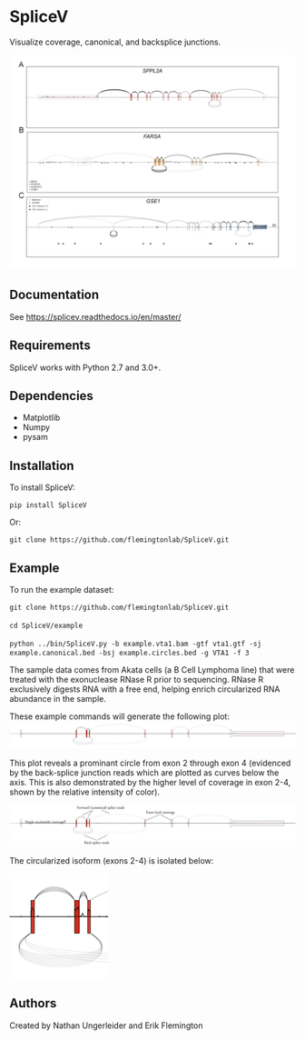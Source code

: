 # SpliceV #
Visualize coverage, canonical, and backsplice junctions.

![Example plot](https://github.com/flemingtonlab/SpliceV/blob/master/etc/example.png)

## Documentation ##
See https://splicev.readthedocs.io/en/master/
## Requirements ##
SpliceV works with Python 2.7 and 3.0+.
## Dependencies ##
* Matplotlib
* Numpy
* pysam
## Installation ##
To install SpliceV:

```
pip install SpliceV
```

Or:

```
git clone https://github.com/flemingtonlab/SpliceV.git
```

## Example ##
To run the example dataset:

```
git clone https://github.com/flemingtonlab/SpliceV.git 

cd SpliceV/example 

python ../bin/SpliceV.py -b example.vta1.bam -gtf vta1.gtf -sj example.canonical.bed -bsj example.circles.bed -g VTA1 -f 3

```

The sample data comes from Akata cells (a B Cell Lymphoma line) that were treated with the exonuclease RNase R prior to sequencing. RNase R exclusively digests RNA with a free end, helping enrich circularized RNA abundance in the sample. 

These example commands will generate the following plot:
![User example plot](https://github.com/flemingtonlab/SpliceV/blob/master/etc/vta1.png)

This plot reveals a prominant circle from exon 2 through exon 4 (evidenced by the back-splice junction reads which are plotted as curves below the axis. This is also demonstrated by the higher level of coverage in exon 2-4, shown by the relative intensity of color).

![User example plot explained](https://github.com/flemingtonlab/SpliceV/blob/master/etc/vta1_explained.png)

The circularized isoform (exons 2-4) is isolated below:


![User example circle](https://github.com/flemingtonlab/SpliceV/blob/master/etc/vta1_circ.png)

## Authors ##
Created by Nathan Ungerleider and Erik Flemington
